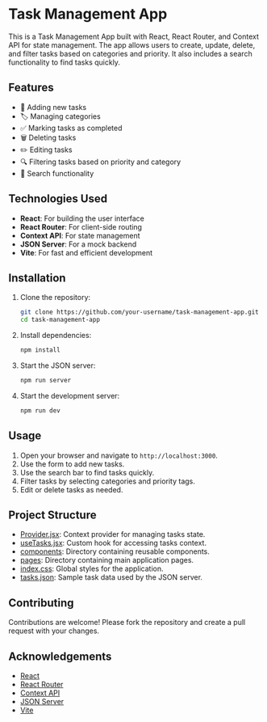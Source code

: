 # Task Management App

This is a Task Management App built with React, React Router, and Context API for state management. The app allows users to create, update, delete, and filter tasks based on categories and priority. It also includes a search functionality to find tasks quickly.

## Features

-   📅 Adding new tasks
-   🏷 Managing categories
-   ✅ Marking tasks as completed
-   🗑 Deleting tasks
-   ✏️ Editing tasks
-   🔍 Filtering tasks based on priority and category
-   🔎 Search functionality

## Technologies Used

-   **React**: For building the user interface
-   **React Router**: For client-side routing
-   **Context API**: For state management
-   **JSON Server**: For a mock backend
-   **Vite**: For fast and efficient development

## Installation

1. Clone the repository:

    ```bash
    git clone https://github.com/your-username/task-management-app.git
    cd task-management-app
    ```

2. Install dependencies:

    ```bash
    npm install
    ```

3. Start the JSON server:

    ```bash
    npm run server
    ```

4. Start the development server:
    ```bash
    npm run dev
    ```

## Usage

1. Open your browser and navigate to `http://localhost:3000`.
2. Use the form to add new tasks.
3. Use the search bar to find tasks quickly.
4. Filter tasks by selecting categories and priority tags.
5. Edit or delete tasks as needed.

## Project Structure

-   [Provider.jsx](http://_vscodecontentref_/0): Context provider for managing tasks state.
-   [useTasks.jsx](http://_vscodecontentref_/1): Custom hook for accessing tasks context.
-   [components](http://_vscodecontentref_/2): Directory containing reusable components.
-   [pages](http://_vscodecontentref_/3): Directory containing main application pages.
-   [index.css](http://_vscodecontentref_/4): Global styles for the application.
-   [tasks.json](http://_vscodecontentref_/5): Sample task data used by the JSON server.

## Contributing

Contributions are welcome! Please fork the repository and create a pull request with your changes.

## Acknowledgements

-   [React](https://reactjs.org/)
-   [React Router](https://reactrouter.com/)
-   [Context API](https://reactjs.org/docs/context.html)
-   [JSON Server](https://github.com/typicode/json-server)
-   [Vite](https://vitejs.dev/)
